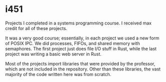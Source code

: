 # i451

Projects I completed in a systems programming course. I received max credit for all of these projects.

It was a very good course; essentially, in each project we used a new form of POSIX IPC. We did processes, FIFOs, and shared memory with semaphores. The first project just does file I/O stuff in Rust, while the last project was writing a basic web server in Rust.

Most of the projects import libraries that were provided by the professor, which are not included in the repository. Other than these libraries, the vast majority of the code written here was from scratch.
